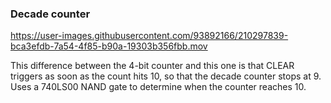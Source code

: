 ### Decade counter

https://user-images.githubusercontent.com/93892166/210297839-bca3efdb-7a54-4f85-b90a-19303b356fbb.mov

This difference between the 4-bit counter and this one is that CLEAR triggers as soon as the count hits 10, so that the decade counter stops at 9. Uses a 740LS00 NAND gate to determine when the counter reaches 10.
